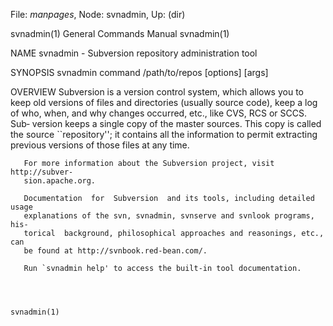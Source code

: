 File: *manpages*,  Node: svnadmin,  Up: (dir)

svnadmin(1)                 General Commands Manual                svnadmin(1)



NAME
       svnadmin - Subversion repository administration tool

SYNOPSIS
       svnadmin command /path/to/repos [options] [args]

OVERVIEW
       Subversion  is  a  version control system, which allows you to keep old
       versions of files and directories (usually source code), keep a log  of
       who, when, and why changes occurred, etc., like CVS, RCS or SCCS.  Sub‐
       version keeps a single copy of the master sources.  This copy is called
       the  source  ``repository'';  it contains all the information to permit
       extracting previous versions of those files at any time.

       For more information about the Subversion project, visit http://subver‐
       sion.apache.org.

       Documentation  for  Subversion  and its tools, including detailed usage
       explanations of the svn, svnadmin, svnserve and svnlook programs,  his‐
       torical  background, philosophical approaches and reasonings, etc., can
       be found at http://svnbook.red-bean.com/.

       Run `svnadmin help' to access the built-in tool documentation.



                                                                   svnadmin(1)
